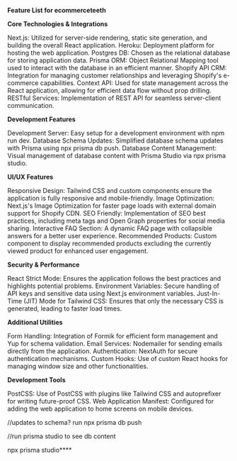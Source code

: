 
**Feature List for ecommerceteeth**

**Core Technologies & Integrations**

Next.js: Utilized for server-side rendering, static site generation, and building the overall React application.
Heroku: Deployment platform for hosting the web application.
Postgres DB: Chosen as the relational database for storing application data.
Prisma ORM: Object Relational Mapping tool used to interact with the database in an efficient manner.
Shopify API CRM: Integration for managing customer relationships and leveraging Shopify's e-commerce capabilities.
Context API: Used for state management across the React application, allowing for efficient data flow without prop drilling.
RESTful Services: Implementation of REST API for seamless server-client communication.

**Development Features**

Development Server: Easy setup for a development environment with npm run dev.
Database Schema Updates: Simplified database schema updates with Prisma using npx prisma db push.
Database Content Management: Visual management of database content with Prisma Studio via npx prisma studio.

**UI/UX Features**

Responsive Design: Tailwind CSS and custom components ensure the application is fully responsive and mobile-friendly.
Image Optimization: Next.js's Image Optimization for faster page loads with external domain support for Shopify CDN.
SEO Friendly: Implementation of SEO best practices, including meta tags and Open Graph properties for social media sharing.
Interactive FAQ Section: A dynamic FAQ page with collapsible answers for a better user experience.
Recommended Products: Custom component to display recommended products excluding the currently viewed product for enhanced user engagement.

**Security & Performance**

React Strict Mode: Ensures the application follows the best practices and highlights potential problems.
Environment Variables: Secure handling of API keys and sensitive data using Next.js environment variables.
Just-In-Time (JIT) Mode for Tailwind CSS: Ensures that only the necessary CSS is generated, leading to faster load times.

**Additional Utilities**

Form Handling: Integration of Formik for efficient form management and Yup for schema validation.
Email Services: Nodemailer for sending emails directly from the application.
Authentication: NextAuth for secure authentication mechanisms.
Custom Hooks: Use of custom React hooks for managing window size and other functionalities.

**Development Tools**

PostCSS: Use of PostCSS with plugins like Tailwind CSS and autoprefixer for writing future-proof CSS.
Web Application Manifest: Configured for adding the web application to home screens on mobile devices.


//updates to schema? run
npx prisma db push

//run prisma studio to see db content 

npx prisma studio****
